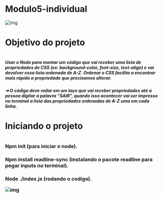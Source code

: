 # Modulo5-individual
 ![img](node.png)
 <h1> Objetivo do projeto<h1>
<h5>Usar o Node para montar um código que vai receber uma lista de 
propriedades de CSS (ex: background-color, font-size, text-align) e vai devolver 
essa lista ordenada de A-Z. Ordenar o CSS facilita a encontrar mais rápido a 
propriedade que precisamos alterar.<H5>

➔ O código deve rodar em um laço que vai receber propriedades até a 
pessoa digitar a palavra “SAIR”, quando isso acontecer vai ser impresso 
no terminal a lista das propriedades ordenadas de A-Z uma em cada linha.
<h1>Iniciando o projeto <h1>

<h3>Npm init (para iniciar o node).
<h3>Npm install readline-sync (instalando o pacote readline para pegar inputs no terminal).
<h3>Node ./index.js (rodando o codigo).
 
 ![img](codigo.png)



